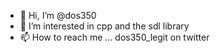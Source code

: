 - 👋 Hi, I’m @dos350
- 👀 I’m interested in cpp and the sdl library
- 📫 How to reach me ... dos350_legit on twitter
<!---
dos350/dos350 is a ✨ special ✨ repository because its `README.md` (this file) appears on your GitHub profile.
You can click the Preview link to take a look at your changes.
--->
